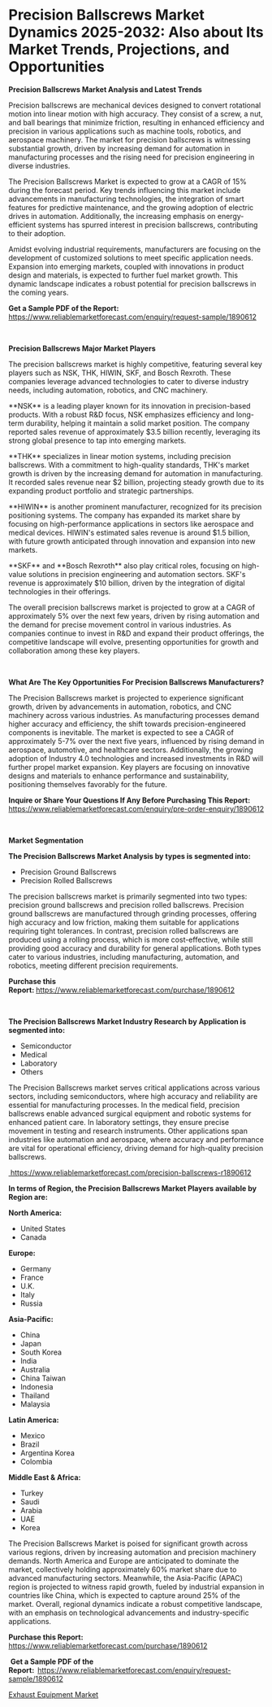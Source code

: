<p><h1>Precision Ballscrews Market Dynamics 2025-2032: Also about Its Market Trends, Projections, and Opportunities</h1></p><p><strong>Precision Ballscrews Market Analysis and Latest Trends</strong></p>
<p><p>Precision ballscrews are mechanical devices designed to convert rotational motion into linear motion with high accuracy. They consist of a screw, a nut, and ball bearings that minimize friction, resulting in enhanced efficiency and precision in various applications such as machine tools, robotics, and aerospace machinery. The market for precision ballscrews is witnessing substantial growth, driven by increasing demand for automation in manufacturing processes and the rising need for precision engineering in diverse industries.</p><p>The Precision Ballscrews Market is expected to grow at a CAGR of 15% during the forecast period. Key trends influencing this market include advancements in manufacturing technologies, the integration of smart features for predictive maintenance, and the growing adoption of electric drives in automation. Additionally, the increasing emphasis on energy-efficient systems has spurred interest in precision ballscrews, contributing to their adoption.</p><p>Amidst evolving industrial requirements, manufacturers are focusing on the development of customized solutions to meet specific application needs. Expansion into emerging markets, coupled with innovations in product design and materials, is expected to further fuel market growth. This dynamic landscape indicates a robust potential for precision ballscrews in the coming years.</p></p>
<p><strong>Get a Sample PDF of the Report:&nbsp;</strong> <a href="https://www.reliablemarketforecast.com/enquiry/request-sample/1890612?utm_campaign=2612&utm_medium=2&utm_source=Github&utm_content=ia&utm_term=22022025&utm_id=precision-ballscrews">https://www.reliablemarketforecast.com/enquiry/request-sample/1890612</a></p>
<p>&nbsp;</p>
<p><strong>Precision Ballscrews Major Market Players</strong></p>
<p><p>The precision ballscrews market is highly competitive, featuring several key players such as NSK, THK, HIWIN, SKF, and Bosch Rexroth. These companies leverage advanced technologies to cater to diverse industry needs, including automation, robotics, and CNC machinery.</p><p>**NSK** is a leading player known for its innovation in precision-based products. With a robust R&D focus, NSK emphasizes efficiency and long-term durability, helping it maintain a solid market position. The company reported sales revenue of approximately $3.5 billion recently, leveraging its strong global presence to tap into emerging markets.</p><p>**THK** specializes in linear motion systems, including precision ballscrews. With a commitment to high-quality standards, THK's market growth is driven by the increasing demand for automation in manufacturing. It recorded sales revenue near $2 billion, projecting steady growth due to its expanding product portfolio and strategic partnerships.</p><p>**HIWIN** is another prominent manufacturer, recognized for its precision positioning systems. The company has expanded its market share by focusing on high-performance applications in sectors like aerospace and medical devices. HIWIN's estimated sales revenue is around $1.5 billion, with future growth anticipated through innovation and expansion into new markets.</p><p>**SKF** and **Bosch Rexroth** also play critical roles, focusing on high-value solutions in precision engineering and automation sectors. SKF's revenue is approximately $10 billion, driven by the integration of digital technologies in their offerings.</p><p>The overall precision ballscrews market is projected to grow at a CAGR of approximately 5% over the next few years, driven by rising automation and the demand for precise movement control in various industries. As companies continue to invest in R&D and expand their product offerings, the competitive landscape will evolve, presenting opportunities for growth and collaboration among these key players.</p></p>
<p>&nbsp;</p>
<p><strong>What Are The Key Opportunities For Precision Ballscrews Manufacturers?</strong></p>
<p><p>The Precision Ballscrews market is projected to experience significant growth, driven by advancements in automation, robotics, and CNC machinery across various industries. As manufacturing processes demand higher accuracy and efficiency, the shift towards precision-engineered components is inevitable. The market is expected to see a CAGR of approximately 5-7% over the next five years, influenced by rising demand in aerospace, automotive, and healthcare sectors. Additionally, the growing adoption of Industry 4.0 technologies and increased investments in R&D will further propel market expansion. Key players are focusing on innovative designs and materials to enhance performance and sustainability, positioning themselves favorably for the future.</p></p>
<p><strong>Inquire or Share Your Questions If Any Before Purchasing This Report:</strong> <a href="https://www.reliablemarketforecast.com/enquiry/pre-order-enquiry/1890612?utm_campaign=2612&utm_medium=2&utm_source=Github&utm_content=ia&utm_term=22022025&utm_id=precision-ballscrews">https://www.reliablemarketforecast.com/enquiry/pre-order-enquiry/1890612</a></p>
<p>&nbsp;</p>
<p><strong>Market Segmentation</strong></p>
<p><strong>The Precision Ballscrews Market Analysis by types is segmented into:</strong></p>
<p><ul><li>Precision Ground Ballscrews</li><li>Precision Rolled Ballscrews</li></ul></p>
<p><p>The precision ballscrews market is primarily segmented into two types: precision ground ballscrews and precision rolled ballscrews. Precision ground ballscrews are manufactured through grinding processes, offering high accuracy and low friction, making them suitable for applications requiring tight tolerances. In contrast, precision rolled ballscrews are produced using a rolling process, which is more cost-effective, while still providing good accuracy and durability for general applications. Both types cater to various industries, including manufacturing, automation, and robotics, meeting different precision requirements.</p></p>
<p><strong>Purchase this Report:&nbsp;</strong><a href="https://www.reliablemarketforecast.com/purchase/1890612?utm_campaign=2612&utm_medium=2&utm_source=Github&utm_content=ia&utm_term=22022025&utm_id=precision-ballscrews">https://www.reliablemarketforecast.com/purchase/1890612</a></p>
<p>&nbsp;</p>
<p><strong>The Precision Ballscrews Market Industry Research by Application is segmented into:</strong></p>
<p><ul><li>Semiconductor</li><li>Medical</li><li>Laboratory</li><li>Others</li></ul></p>
<p><p>The Precision Ballscrews market serves critical applications across various sectors, including semiconductors, where high accuracy and reliability are essential for manufacturing processes. In the medical field, precision ballscrews enable advanced surgical equipment and robotic systems for enhanced patient care. In laboratory settings, they ensure precise movement in testing and research instruments. Other applications span industries like automation and aerospace, where accuracy and performance are vital for operational efficiency, driving demand for high-quality precision ballscrews.</p></p>
<p><a href="https://www.reliablemarketforecast.com/precision-ballscrews-r1890612?utm_campaign=2612&utm_medium=2&utm_source=Github&utm_content=ia&utm_term=22022025&utm_id=precision-ballscrews">&nbsp;https://www.reliablemarketforecast.com/precision-ballscrews-r1890612</a></p>
<p><strong>In terms of Region, the Precision Ballscrews Market Players available by Region are:</strong></p>
<p>
    <p> <strong> North America: </strong>
        <ul>
            <li>United States</li>
            <li>Canada</li>
        </ul>
        </p> 
    <p> <strong> Europe: </strong>
        <ul>
            <li>Germany</li>
            <li>France</li>
            <li>U.K.</li>
            <li>Italy</li>
            <li>Russia</li>
        </ul>
        </p> 
    <p> <strong> Asia-Pacific: </strong>
        <ul>
            <li>China</li>
            <li>Japan</li>
            <li>South Korea</li>
            <li>India</li>
            <li>Australia</li>
            <li>China Taiwan</li>
            <li>Indonesia</li>
            <li>Thailand</li>
            <li>Malaysia</li>
        </ul>
        </p> 
    <p> <strong> Latin America: </strong>
        <ul>
            <li>Mexico</li>
            <li>Brazil</li>
            <li>Argentina Korea</li>
            <li>Colombia</li>
        </ul>
        </p> 
    <p> <strong> Middle East & Africa: </strong>
        <ul>
            <li>Turkey</li>
            <li>Saudi</li>
            <li>Arabia</li>
            <li>UAE</li>
            <li>Korea</li>
        </ul>
    </p>
    </p>
<p><p>The Precision Ballscrews Market is poised for significant growth across various regions, driven by increasing automation and precision machinery demands. North America and Europe are anticipated to dominate the market, collectively holding approximately 60% market share due to advanced manufacturing sectors. Meanwhile, the Asia-Pacific (APAC) region is projected to witness rapid growth, fueled by industrial expansion in countries like China, which is expected to capture around 25% of the market. Overall, regional dynamics indicate a robust competitive landscape, with an emphasis on technological advancements and industry-specific applications.</p></p>
<p><strong>Purchase this Report: </strong><a href="https://www.reliablemarketforecast.com/purchase/1890612?utm_campaign=2612&utm_medium=2&utm_source=Github&utm_content=ia&utm_term=22022025&utm_id=precision-ballscrews">https://www.reliablemarketforecast.com/purchase/1890612</a></p>
<p>&nbsp;<strong>Get a Sample PDF of the Report:&nbsp;&nbsp;</strong><a href="https://www.reliablemarketforecast.com/enquiry/request-sample/1890612?utm_campaign=2612&utm_medium=2&utm_source=Github&utm_content=ia&utm_term=22022025&utm_id=precision-ballscrews">https://www.reliablemarketforecast.com/enquiry/request-sample/1890612</a></p>
<p><strong></strong></p>
<p><p><a href="https://github.com/curinbucan9/Market-Research-Report-List-1/blob/main/exhaust-equipment-market.md?utm_campaign=2612&utm_medium=2&utm_source=Github&utm_content=ia&utm_term=22022025&utm_id=precision-ballscrews">Exhaust Equipment Market</a></p></p>
